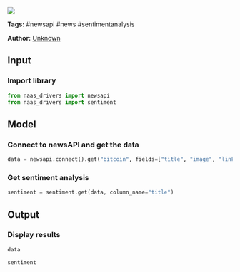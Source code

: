 <a href="https://app.naas.ai/user-redirect/naas/downloader?url=https://raw.githubusercontent.com/jupyter-naas/awesome-notebooks/master/Newsapi/Newsapi_Run_sentiment_analysis.ipynb" target="_parent"><img src="https://naasai-public.s3.eu-west-3.amazonaws.com/open_in_naas.svg"/></a>

**Tags:** #newsapi #news #sentimentanalysis

**Author:** [Unknown](https://www.linkedin.com/company/naas-ai/)

## Input

### Import library


```python
from naas_drivers import newsapi
from naas_drivers import sentiment
```

## Model

### Connect to newsAPI and get the data


```python
data = newsapi.connect().get("bitcoin", fields=["title", "image", "link", "description"])
```

### Get sentiment analysis


```python
sentiment = sentiment.get(data, column_name="title")
```

## Output

### Display results


```python
data
```


```python
sentiment
```

